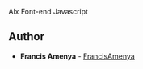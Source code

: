 Alx Font-end Javascript


## Author
* **Francis Amenya** - [FrancisAmenya](https://github.com/FrancisAmenya)
